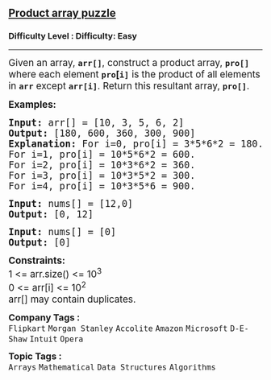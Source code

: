 <h2><a href="https://www.geeksforgeeks.org/problems/product-array-puzzle4525/1?page=1&category=Arrays,Strings&company=Amazon&difficulty=Easy&sortBy=submissions">Product array puzzle</a></h2><h3>Difficulty Level : Difficulty: Easy</h3><hr><div class="problems_problem_content__Xm_eO"><p><span style="font-size: 14pt;"><span style="font-family: -apple-system, BlinkMacSystemFont, 'Segoe UI', Roboto, Oxygen, Ubuntu, Cantarell, 'Open Sans', 'Helvetica Neue', sans-serif;">Given an array, </span><strong><code>arr[]</code></strong><span style="font-family: -apple-system, BlinkMacSystemFont, 'Segoe UI', Roboto, Oxygen, Ubuntu, Cantarell, 'Open Sans', 'Helvetica Neue', sans-serif;">, construct a product array, </span><strong><code>pro[]</code></strong><span style="font-family: -apple-system, BlinkMacSystemFont, 'Segoe UI', Roboto, Oxygen, Ubuntu, Cantarell, 'Open Sans', 'Helvetica Neue', sans-serif;"> where each element </span><strong style="font-family: -apple-system, BlinkMacSystemFont, 'Segoe UI', Roboto, Oxygen, Ubuntu, Cantarell, 'Open Sans', 'Helvetica Neue', sans-serif;"><code>pro</code>[</strong><strong style="font-family: -apple-system, BlinkMacSystemFont, 'Segoe UI', Roboto, Oxygen, Ubuntu, Cantarell, 'Open Sans', 'Helvetica Neue', sans-serif;"><code>i]</code></strong><span style="font-family: -apple-system, BlinkMacSystemFont, 'Segoe UI', Roboto, Oxygen, Ubuntu, Cantarell, 'Open Sans', 'Helvetica Neue', sans-serif;"> is the product of all elements in </span><strong style="font-family: -apple-system, BlinkMacSystemFont, 'Segoe UI', Roboto, Oxygen, Ubuntu, Cantarell, 'Open Sans', 'Helvetica Neue', sans-serif;"><code>arr</code></strong><span style="font-family: -apple-system, BlinkMacSystemFont, 'Segoe UI', Roboto, Oxygen, Ubuntu, Cantarell, 'Open Sans', 'Helvetica Neue', sans-serif;"> except </span><strong style="font-family: -apple-system, BlinkMacSystemFont, 'Segoe UI', Roboto, Oxygen, Ubuntu, Cantarell, 'Open Sans', 'Helvetica Neue', sans-serif;"><code>arr[i]</code></strong><span style="font-family: -apple-system, BlinkMacSystemFont, 'Segoe UI', Roboto, Oxygen, Ubuntu, Cantarell, 'Open Sans', 'Helvetica Neue', sans-serif;">. Return this resultant array, </span><strong style="font-family: -apple-system, BlinkMacSystemFont, 'Segoe UI', Roboto, Oxygen, Ubuntu, Cantarell, 'Open Sans', 'Helvetica Neue', sans-serif;"><code>pro[]</code></strong><span style="font-family: -apple-system, BlinkMacSystemFont, 'Segoe UI', Roboto, Oxygen, Ubuntu, Cantarell, 'Open Sans', 'Helvetica Neue', sans-serif;">.</span></span></p>
<p><span style="font-size: 14pt;"><strong>Examples:</strong></span></p>
<pre><span style="font-size: 14pt;"><strong>Input: </strong>arr[] = [10, 3, 5, 6, 2]
<strong>Output: </strong>[180, 600, 360, 300, 900]<strong>
Explanation: </strong>For i=0, pro[i] = 3*5*6*2 = 180.
For i=1, pro[i] = 10*5*6*2 = 600.
For i=2, pro[i] = 10*3*6*2 = 360.
For i=3, pro[i] = 10*3*5*2 = 300.
For i=4, pro[i] = 10*3*5*6 = 900.
</span></pre>
<pre><span style="font-size: 14pt;"><strong>Input: </strong>nums[] = [12,0]
<strong>Output: </strong>[0, 12]<br></span></pre>
<pre><span style="font-size: 14pt;"><strong>Input: </strong>nums[] = [0]
<strong>Output: </strong>[0]</span></pre>
<p><span style="font-size: 14pt;"><strong>Constraints:</strong><br>1 &lt;= arr.size() &lt;= 10<sup>3</sup><br>0 &lt;= arr[i] &lt;= 10<sup>2</sup></span><br><span style="font-size: 14pt;">arr[] may contain duplicates.</span></p></div><p><span style=font-size:18px><strong>Company Tags : </strong><br><code>Flipkart</code>&nbsp;<code>Morgan Stanley</code>&nbsp;<code>Accolite</code>&nbsp;<code>Amazon</code>&nbsp;<code>Microsoft</code>&nbsp;<code>D-E-Shaw</code>&nbsp;<code>Intuit</code>&nbsp;<code>Opera</code>&nbsp;<br><p><span style=font-size:18px><strong>Topic Tags : </strong><br><code>Arrays</code>&nbsp;<code>Mathematical</code>&nbsp;<code>Data Structures</code>&nbsp;<code>Algorithms</code>&nbsp;
